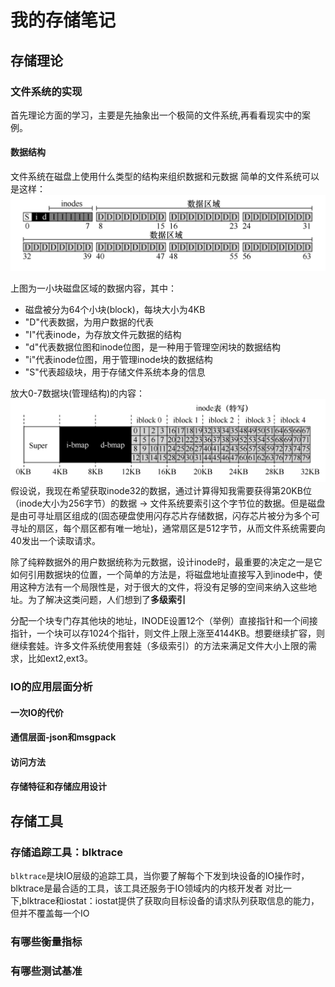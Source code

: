 # 我的存储笔记
## 存储理论
### 文件系统的实现
首先理论方面的学习，主要是先抽象出一个极简的文件系统,再看看现实中的案例。

#### 数据结构
文件系统在磁盘上使用什么类型的结构来组织数据和元数据
简单的文件系统可以是这样：
![file](../statics/Screenshot_20230807_171910_Edge.jpg)

上图为一小块磁盘区域的数据内容，其中：
* 磁盘被分为64个小块(block)，每块大小为4KB
* "D"代表数据，为用户数据的代表
* "I"代表inode，为存放文件元数据的结构
* "d"代表数据位图和inode位图，是一种用于管理空闲块的数据结构
* "i"代表inode位图，用于管理inode块的数据结构
* "S"代表超级块，用于存储文件系统本身的信息

放大0-7数据块(管理结构)的内容：
![inode](../statics/Screenshot_20230807_173332_Edge.jpg)
假设说，我现在希望获取inode32的数据，通过计算得知我需要获得第20KB位（inode大小为256字节）的数据 -> 文件系统要索引这个字节位的数据。但是磁盘是由可寻址扇区组成的(固态硬盘使用闪存芯片存储数据，闪存芯片被分为多个可寻址的扇区，每个扇区都有唯一地址)，通常扇区是512字节，从而文件系统需要向40发出一个读取请求。

除了纯粹数据外的用户数据统称为元数据，设计inode时，最重要的决定之一是它如何引用数据块的位置，一个简单的方法是，将磁盘地址直接写入到inode中，使用这种方法有一个局限性是，对于很大的文件，将没有足够的空间来纳入这些地址。为了解决这类问题，人们想到了**多级索引**

分配一个块专门存其他块的地址，INODE设置12个（举例）直接指针和一个间接指针，一个块可以存1024个指针，则文件上限上涨至4144KB。想要继续扩容，则继续套娃。许多文件系统使用套娃（多级索引）的方法来满足文件大小上限的需求，比如ext2,ext3。

### IO的应用层面分析

#### 一次IO的代价

#### 通信层面-json和msgpack

#### 访问方法

#### 存储特征和存储应用设计


## 存储工具

### 存储追踪工具：blktrace
`blktrace`是块IO层级的追踪工具，当你要了解每个下发到块设备的IO操作时，blktrace是最合适的工具，该工具还服务于IO领域内的内核开发者
对比一下,blktrace和iostat：iostat提供了获取向目标设备的请求队列获取信息的能力，但并不覆盖每一个IO



### 有哪些衡量指标

### 有哪些测试基准

### 